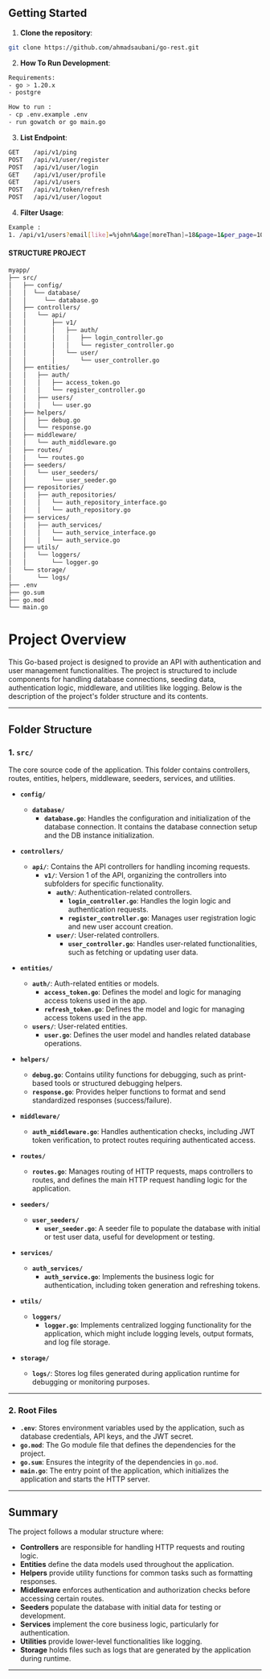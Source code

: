 
## Getting Started
1. **Clone the repository**:
```bash
git clone https://github.com/ahmadsaubani/go-rest.git
```

2. **How To Run Development**:
```sh
Requirements:
- go > 1.20.x
- postgre
```

```sh
How to run :
- cp .env.example .env
- run gowatch or go main.go
```

3. **List Endpoint**:
```sh
GET    /api/v1/ping             
POST   /api/v1/user/register    
POST   /api/v1/user/login       
GET    /api/v1/user/profile     
GET    /api/v1/users            
POST   /api/v1/token/refresh     
POST   /api/v1/user/logout       
```

4. **Filter Usage**:
```sh
Example :
1. /api/v1/users?email[like]=%john%&age[moreThan]=18&page=1&per_page=10
```

#### STRUCTURE PROJECT
```sh
myapp/
├── src/
│   ├── config/
│   │  └── database/
│   │     └── database.go
│   ├── controllers/
│   │   └── api/
│   │       ├── v1/
│   │       │   ├── auth/
│   │       │   │   ├── login_controller.go
│   │       │   │   └── register_controller.go
│   │       │   └── user/
│   │       │       └── user_controller.go
│   ├── entities/
│   │   ├── auth/
│   │   │   ├── access_token.go
│   │   │   └── register_controller.go
│   │   ├── users/
│   │   │   └── user.go
│   ├── helpers/
│   │   ├── debug.go
│   │   └── response.go
│   ├── middleware/
│   │   └── auth_middleware.go
│   ├── routes/
│   │   └── routes.go
│   ├── seeders/
│   │   └── user_seeders/
│   │       └── user_seeder.go
│   ├── repositories/
│   │   ├── auth_repositories/
│   │   │   └── auth_repository_interface.go
│   │   │   └── auth_repository.go
│   ├── services/
│   │   ├── auth_services/
│   │   │   └── auth_service_interface.go
│   │   │   └── auth_service.go
│   ├── utils/
│   │   └── loggers/
│   │       └── logger.go
│   └── storage/
│       └── logs/
├── .env
├── go.sum
├── go.mod
└── main.go


```

# Project Overview

This Go-based project is designed to provide an API with authentication and user management functionalities. The project is structured to include components for handling database connections, seeding data, authentication logic, middleware, and utilities like logging. Below is the description of the project's folder structure and its contents.

---

## Folder Structure

### **1. `src/`**
The core source code of the application. This folder contains controllers, routes, entities, helpers, middleware, seeders, services, and utilities.
- **`config/`**
  - **`database/`**
    - **`database.go`**: Handles the configuration and initialization of the database connection. It contains the database connection setup and the DB instance initialization.
- **`controllers/`**
  - **`api/`**: Contains the API controllers for handling incoming requests.
    - **`v1/`**: Version 1 of the API, organizing the controllers into subfolders for specific functionality.
      - **`auth/`**: Authentication-related controllers.
        - **`login_controller.go`**: Handles the login logic and authentication requests.
        - **`register_controller.go`**: Manages user registration logic and new user account creation.
      - **`user/`**: User-related controllers.
        - **`user_controller.go`**: Handles user-related functionalities, such as fetching or updating user data.

- **`entities/`**
  - **`auth/`**: Auth-related entities or models.
    - **`access_token.go`**: Defines the model and logic for managing access tokens used in the app.
    - **`refresh_token.go`**: Defines the model and logic for managing access tokens used in the app.
  - **`users/`**: User-related entities.
    - **`user.go`**: Defines the user model and handles related database operations.

- **`helpers/`**
  - **`debug.go`**: Contains utility functions for debugging, such as print-based tools or structured debugging helpers.
  - **`response.go`**: Provides helper functions to format and send standardized responses (success/failure).

- **`middleware/`**
  - **`auth_middleware.go`**: Handles authentication checks, including JWT token verification, to protect routes requiring authenticated access.

- **`routes/`**
  - **`routes.go`**: Manages routing of HTTP requests, maps controllers to routes, and defines the main HTTP request handling logic for the application.

- **`seeders/`**
  - **`user_seeders/`**
    - **`user_seeder.go`**: A seeder file to populate the database with initial or test user data, useful for development or testing.

- **`services/`**
  - **`auth_services/`**
    - **`auth_service.go`**: Implements the business logic for authentication, including token generation and refreshing tokens.

- **`utils/`**
  - **`loggers/`**
    - **`logger.go`**: Implements centralized logging functionality for the application, which might include logging levels, output formats, and log file storage.

- **`storage/`**
  - **`logs/`**: Stores log files generated during application runtime for debugging or monitoring purposes.

---

### **2. Root Files**

- **`.env`**: Stores environment variables used by the application, such as database credentials, API keys, and the JWT secret.
- **`go.mod`**: The Go module file that defines the dependencies for the project.
- **`go.sum`**: Ensures the integrity of the dependencies in `go.mod`.
- **`main.go`**: The entry point of the application, which initializes the application and starts the HTTP server.

---

## Summary

The project follows a modular structure where:

- **Controllers** are responsible for handling HTTP requests and routing logic.
- **Entities** define the data models used throughout the application.
- **Helpers** provide utility functions for common tasks such as formatting responses.
- **Middleware** enforces authentication and authorization checks before accessing certain routes.
- **Seeders** populate the database with initial data for testing or development.
- **Services** implement the core business logic, particularly for authentication.
- **Utilities** provide lower-level functionalities like logging.
- **Storage** holds files such as logs that are generated by the application during runtime.

---